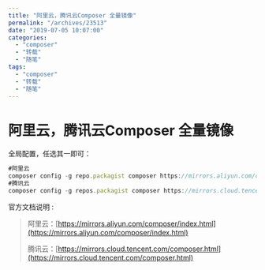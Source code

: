 ```yaml
---
title: "阿里云，腾讯云Composer 全量镜像"
permalink: "/archives/23513"
date: "2019-07-05 10:07:00"
categories: 
  - "composer"
  - "转载"
  - "随笔"
tags: 
  - "composer"
  - "转载"
  - "随笔"
---
```


# 阿里云，腾讯云Composer 全量镜像

全局配置，任选其一即可：

``` js 
#阿里云
composer config -g repo.packagist composer https://mirrors.aliyun.com/composer/
#腾讯云
composer config -g repos.packagist composer https://mirrors.cloud.tencent.com/composer/ 
```

官方文档说明 :

> 阿里云：[https://mirrors.aliyun.com/composer/index.html](https://mirrors.aliyun.com/composer/index.html)
> 
> 腾讯云：[https://mirrors.cloud.tencent.com/composer.html](https://mirrors.cloud.tencent.com/composer.html)
